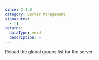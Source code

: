```yaml
---
since: 2.4.0
category: Server Management
signatures:
  - []
returns:
  dataType: void
  description: ~
---
```


Reload the global groups list for the server.
